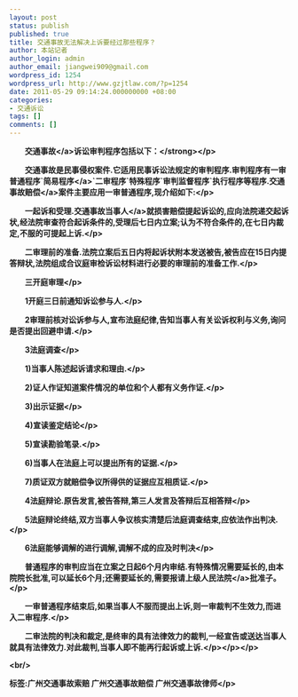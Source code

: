 ```yaml
---
layout: post
status: publish
published: true
title: 交通事故无法解决上诉要经过那些程序？
author: 本站记者
author_login: admin
author_email: jiangwei909@gmail.com
wordpress_id: 1254
wordpress_url: http://www.gzjtlaw.com/?p=1254
date: 2011-05-29 09:14:24.000000000 +08:00
categories:
- 交通诉讼
tags: []
comments: []
---
```

<p><p><p><strong>　　<a>交通事故<&#47;a>诉讼审判程序包括以下：<&#47;strong><&#47;p><p>　　交通事故是民事侵权案件.它适用民事诉讼法规定的审判程序.审判程序有一审普通程序`<a>简易程序<&#47;a>`二审程序`特殊程序`审判监督程序`执行程序等程序.<a>交通事故赔偿<&#47;a>案件主要应用一审普通程序,现介绍如下:<&#47;p><p>　　一起诉和受理.交通事故<a>当事人<&#47;a>就损害赔偿提起诉讼的,应向法院递交起诉状,经法院审查符合起诉条件的,受理后七日内立案;认为不符合条件的,在七日内裁定,不服的可提起上诉.<&#47;p><p>　　二审理前的准备.法院立案后五日内将起诉状附本发送被告,被告应在15日内提答辩状,法院组成合议庭审检诉讼材料进行必要的审理前的准备工作.<&#47;p><p>　　三开庭审理<&#47;p><p>　　1开庭三日前通知诉讼参与人.<&#47;p><p>　　2审理前核对讼诉参与人,宣布法庭纪律,告知当事人有关讼诉权利与义务,询问是否提出回避申请.<&#47;p><p>　　3法庭调查<&#47;p><p>　　1)当事人陈述起诉请求和理由.<&#47;p><p>　　2)证人作证知道案件情况的单位和个人都有义务作证.<&#47;p><p>　　3)出示证据<&#47;p><p>　　4)宣读鉴定结论<&#47;p><p>　　5)宣读勘验笔录.<&#47;p><p>　　6)当事人在法庭上可以提出所有的证据.<&#47;p><p>　　7)质证双方就赔偿争议所得供的证据应互相质证.<&#47;p><p>　　4法庭辩论.原告发言,被告答辩,第三人发言及答辩后互相答辩<&#47;p><p>　　5法庭辩论终结,双方当事人争议核实清楚后法庭调查结束,应依法作出判决.<&#47;p><p>　　6法庭能够调解的进行调解,调解不成的应及时判决<&#47;p><p>　　普通程序的审判应当在立案之日起6个月内审结.有特殊情况需要延长的,由本院院长批准,可以延长6个月;还需要延长的,需要报请上级<a>人民法院<&#47;a>批准子。<&#47;p><p>　　一审普通程序结束后,如果当事人不服而提出上诉,则一审裁判不生效力,而进入二审程序.<&#47;p><p>　　二审法院的判决和裁定,是终审的具有法律效力的裁判,一经宣告或送达当事人就具有法律效力.对此裁判,当事人即不能再行起诉或上诉.<&#47;p><&#47;p><&#47;p><br&#47;><p>标签:广州交通事故索赔 广州交通事故赔偿 广州交通事故律师<&#47;p>
